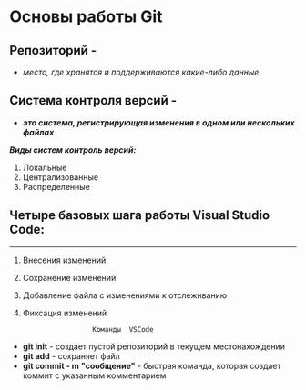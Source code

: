 # Основы работы Git #

## Репозиторий - 
+ *место, где хранятся и поддерживаются какие-либо данные*

## Система контроля версий - 
+ ***это система, регистрирующая изменения в одном или нескольких файлах***

***_Виды систем контроль версий_:***
1. Локальные
2. Централизованные
3. Распределенные

## Четыре базовых шага работы __Visual Studio Code__:
------

1. Внесения изменений
2. Сохранение изменений
3. Добавление файла с изменениями к отслеживанию
4. Фиксация изменений

                        Команды  VSCode

 + __git init__  - создает пустой репозиторий в текущем местонахождении    
 + __git add__ - сохраняет файл
 + __git commit - m "сообщение"__ - быстрая команда, которая создает коммит с указанным комментарием                 